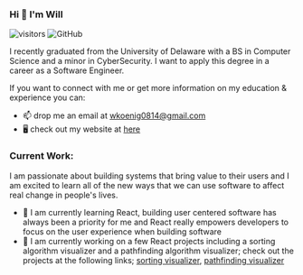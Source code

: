 ### Hi 👋 I'm Will

![visitors](https://visitor-badge.laobi.icu/badge?page_id=willk0814.willk0814)
<img alt="GitHub" src="https://img.shields.io/badge/dynamic/json?logo=github&label=GitHub+Followers&labelColor=282c34&color=181717&query=%24.data.totalSubs&url=https%3A%2F%2Fapi.spencerwoo.com%2Fsubstats%2F%3Fsource%3Dgithub%26queryKey%3Dwillk0814&longCache=true"/>


I recently graduated from the University of Delaware with a BS in Computer Science and a minor in CyberSecurity.  I want to apply this degree in a career as a Software Engineer.

If you want to connect with me or get more information on my education & experience you can:
- 📫 drop me an email at wkoenig0814@gmail.com
- 🖥️ check out my website at [here](https://willk0814.github.io/personal_portfolio/)

### Current Work:
I am passionate about building systems that bring value to their users and I am excited to learn all of the new ways that we can use software to affect real change in people's lives.
- 🌱 I am currently learning React, building user centered software has always been a priority for me and React really empowers developers to focus on the user experience when building software
- 🔨 I am currently working on a few React projects including a sorting algorithm visualizer and a pathfinding algorithm visualizer; check out the projects at the following links; [sorting visualizer](https://willk0814.github.io/sorting_visualizer/), [pathfinding visualizer](https://willk0814.github.io/pathfinding_visualizer/)

<!-- <img src="https://github-readme-stats.vercel.app/api/top-langs?username=willk0814&show_icons=true&locale=en&layout=compact&theme=chartreuse-dark" alt="ovi" />

[![Wills's LeetCode stats](https://leetcode-stats-six.vercel.app/api?username=willk0814)](https://github.com/willk0814/github-readme) -->



<!--
**willk0814/willk0814** is a ✨ _special_ ✨ repository because its `README.md` (this file) appears on your GitHub profile.

Here are some ideas to get you started:

- 🔭 I’m currently working on ...
- 🌱 I’m currently learning ...
- 👯 I’m looking to collaborate on ...
- 🤔 I’m looking for help with ...
- 💬 Ask me about ...
- 📫 How to reach me: ...
- 😄 Pronouns: ...
- ⚡ Fun fact: ...
-->
